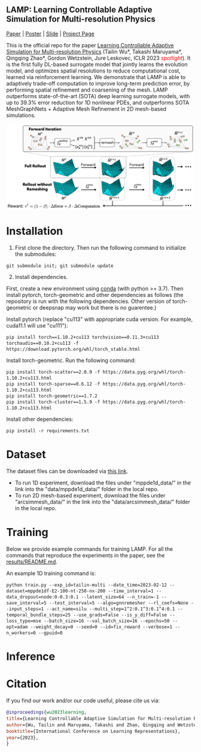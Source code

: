 ## LAMP: Learning Controllable Adaptive Simulation for Multi-resolution Physics

[Paper](https://openreview.net/forum?id=PbfgkZ2HdbE) | [Poster](https://github.com/snap-stanford/lamp/blob/master/assets/lamp_poster.pdf) | [Slide](https://docs.google.com/presentation/d/1cMRGe2qNIrzSNRTUtbsVUod_PvyhDHcHzEa8wfxiQsw/edit?usp=sharing) | [Project Page](https://snap.stanford.edu/lamp/)

This is the official repo for the paper [Learning Controllable Adaptive Simulation for Multi-resolution Physics](https://arxiv.org/abs/2206.07681) (Tailin Wu*, Takashi Maruyama*, Qingqing Zhao*, Gordon Wetzstein, Jure Leskovec, ICLR 2023 <span style="color:red">*spotlight*</span>). It is the first fully DL-based surrogate model that jointly learns the evolution model, and optimizes spatial resolutions to reduce computational cost, learned via reinforcement learning. We demonstrate that LAMP is able to adaptively trade-off computation to improve long-term prediction error, by performing spatial refinement and coarsening of the mesh. LAMP outperforms state-of-the-art (SOTA) deep learning surrogate models, with up to 39.3% error reduction for 1D nonlinear PDEs, and outperforms SOTA MeshGraphNets + Adaptive Mesh Refinement in 2D mesh-based simulations.

<a href="url"><img src="https://github.com/snap-stanford/lamp/blob/master/assets/lamp_architecture.png" align="center" width="700" ></a>

# Installation

1. First clone the directory. Then run the following command to initialize the submodules:

```code
git submodule init; git submodule update
```

2. Install dependencies.

First, create a new environment using [conda](https://docs.conda.io/en/latest/miniconda.html) (with python >= 3.7). Then install pytorch, torch-geometric and other dependencies as follows (the repository is run with the following dependencies. Other version of torch-geometric or deepsnap may work but there is no guarentee.)

Install pytorch (replace "cu113" with appropriate cuda version. For example, cuda11.1 will use "cu111"):
```code
pip install torch==1.10.2+cu113 torchvision==0.11.3+cu113 torchaudio==0.10.2+cu113 -f https://download.pytorch.org/whl/torch_stable.html
```

Install torch-geometric. Run the following command:
```code
pip install torch-scatter==2.0.9 -f https://data.pyg.org/whl/torch-1.10.2+cu113.html
pip install torch-sparse==0.6.12 -f https://data.pyg.org/whl/torch-1.10.2+cu113.html
pip install torch-geometric==1.7.2
pip install torch-cluster==1.5.9 -f https://data.pyg.org/whl/torch-1.10.2+cu113.html
```

Install other dependencies:
```code
pip install -r requirements.txt
```

# Dataset

The dataset files can be downloaded via [this link](https://drive.google.com/drive/folders/1ld5I86mPC7wWTxPhbCtG2AcH0vLW3o25?usp=share_link). 
* To run 1D experiment, download the files under "mppde1d_data/" in the link into the "data/mppde1d_data/" folder in the local repo. 
* To run 2D mesh-based experiment, download the files under "arcsimmesh_data/" in the link into the "data/arcsimmesh_data/" folder in the local repo.


# Training

Below we provide example commands for training LAMP. For all the commands that reproduce the experiments in the paper, see the [results/README.md](https://github.com/snap-stanford/lamp/tree/master/results).

An example 1D training command is:

```code
python train.py --exp_id=tailin-multi --date_time=2023-02-12 --dataset=mppde1df-E2-100-nt-250-nx-200 --time_interval=1 --data_dropout=node:0-0.3:0.1 --latent_size=64 --n_train=-1 --save_interval=5 --test_interval=5 --algo=gnnremesher --rl_coefs=None --input_steps=1 --act_name=silu --multi_step=1^2:0.1^3:0.1^4:0.1 --temporal_bundle_steps=25 --use_grads=False --is_y_diff=False --loss_type=mse --batch_size=16 --val_batch_size=16 --epochs=50 --opt=adam --weight_decay=0 --seed=0 --id=fix_reward --verbose=1 --n_workers=0 --gpuid=0
```


# Inference


# Citation
If you find our work and/or our code useful, please cite us via:

```bibtex
@inproceedings{wu2023learning,
title={Learning Controllable Adaptive Simulation for Multi-resolution Physics},
author={Wu, Tailin and Maruyama, Takashi and Zhao, Qingqing and Wetzstein, Gordon and Leskovec, Jure},
booktitle={International Conference on Learning Representations},
year={2023},
}
```

